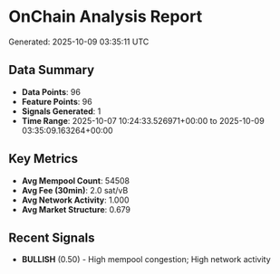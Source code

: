 # OnChain Analysis Report
Generated: 2025-10-09 03:35:11 UTC

## Data Summary
- **Data Points**: 96
- **Feature Points**: 96
- **Signals Generated**: 1
- **Time Range**: 2025-10-07 10:24:33.526971+00:00 to 2025-10-09 03:35:09.163264+00:00

## Key Metrics
- **Avg Mempool Count**: 54508
- **Avg Fee (30min)**: 2.0 sat/vB
- **Avg Network Activity**: 1.000
- **Avg Market Structure**: 0.679

## Recent Signals
- **BULLISH** (0.50) - High mempool congestion; High network activity
